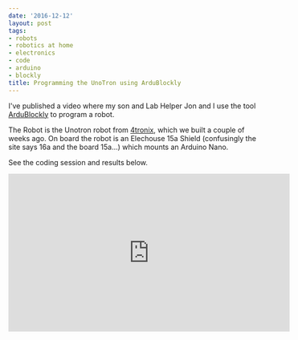 ```yaml
---
date: '2016-12-12'
layout: post
tags:
- robots
- robotics at home
- electronics
- code
- arduino
- blockly
title: Programming the UnoTron using ArduBlockly
---
```

I've published a video where my son and Lab Helper Jon and I use the tool
[ArduBlockly](https://github.com/carlosperate/ardublockly/wiki/Installing-Ardublockly) to program a robot.

The Robot is the Unotron robot from [4tronix](https://shop.4tronix.co.uk/), which we built a couple of weeks ago.
On board the robot is an Elechouse 15a Shield (confusingly the site says 16a and the board 15a...) which mounts an Arduino Nano.

See the coding session and results below.

<div class="embed-responsive embed-responsive-16by9">
<iframe width="560" height="315" src="https://www.youtube.com/embed/UiY0wWWrI68" frameborder="0" allowfullscreen="True"></iframe>
</div>

